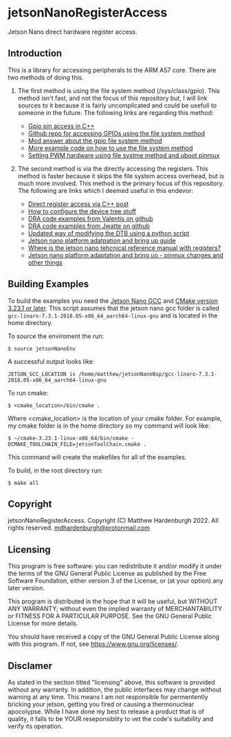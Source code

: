 # jetsonNanoRegisterAccess
Jetson Nano direct hardware register access.

## Introduction
This is a library for accessing peripherals to the ARM A57 core. There are two
methods of doing this.

1. The first method is using the file system method (/sys/class/gpio). This 
   method isn't fast, and not the focus of this repository but, I will link 
   sources to it because it is fairly uncomplicated and could be usefull to
   someone in the future. The following links are regarding this method:
   * [Gpio pin access in C++](https://forums.developer.nvidia.com/t/using-gpio-pins-with-c-on-the-nano/75783)  
   * [Github repo for accessing GPIOs using the file system method](https://github.com/pjueon/JetsonGPIO)
   * [Mod answer about the gpio file system method](https://forums.developer.nvidia.com/t/how-to-use-gpio-in-c-language/75191)
   * [More example code on how to use the file system method](https://www.ics.com/blog/how-control-gpio-hardware-c-or-c)
   * [Setting PWM hardware using file systme method and uboot pinmux](https://forums.developer.nvidia.com/t/nano-pwm-c/122492/9)

2. The second method is via the directly accessing the registers. This method
   is faster because it skips the file system access overhead, but is much
   more involved. This method is the primary focus of this repository. The
   following are links which I deemed useful in this endevor:
   * [Direct register access via C++ post](https://forums.developer.nvidia.com/t/jetson-nano-fast-gpio-c-example-with-direct-register-access/79692/12)
   * [How to configure the device tree stuff](https://www.seeedstudio.com/blog/2020/05/27/configure-pwm-output-on-jetson-nano-m/)
   * [DRA code examples from Valentis on github](https://github.com/valentis/jetson-nano-gpio-example)
   * [DRA code examples from Jwatte on github](https://github.com/jwatte/jetson-gpio-example)
   * [Updated way of modifying the DTB using a python script](https://docs.nvidia.com/jetson/l4t/#page/Tegra%20Linux%20Driver%20Package%20Development%20Guide/hw_setup_jetson_io.html%23wwpID0E0JE0HA)
   * [Jetson nano platform adatpation and bring up guide](https://developer.download.nvidia.com/embedded/L4T/r32-2_Release_v1.0/Tegra_Linux_Driver_Package_Nano_Adaptation_Guide.pdf?LXJYFxZKcq85VeLYsOVlrdF-YdUbKgX4Hd1eBPhpHV7rcpRcEYxJOKZQ7_W7JNexNwllmrjQPagLBLY9tnKUfIPpGl_kmyZOPjFXM130Z05vfURWk0IgtmWsQMn9eBYc6SSKoX-kayx0oyLox0pRAO87LR42ydM7FyjeiAdiOTIv6FV6F9ZMIi7l02GA227X1bFm#page235)
   * [Where is the jetson nano tehcnical reference manual with registers?](https://forums.developer.nvidia.com/t/technical-reference-manual/73593)
   * [Jetson nano platform adaptation and bring uo - pinmux changes and other things](https://docs.nvidia.com/jetson/l4t/index.html#page/Tegra%20Linux%20Driver%20Package%20Development%20Guide/adaptation_and_bringup_nano.html%23wwpID0E0EQ0HA)

## Building Examples
To build the examples you need the [Jetson Nano GCC](https://developer.nvidia.com/embedded/linux-tegra-r3271) 
and [CMake version 3.23.1 or later](https://cmake.org/download/). This script 
assumes that the jetson nano gcc folder is called `gcc-linaro-7.3.1-2018.05-x86_64_aarch64-linux-gnu`
and is located in the home directory.

To source the enviroment the run:

`$ source jetsonNanoEnv`

A successful output looks like:

`JETSON_GCC_LOCATION is /home/matthew/jetsonNanoBsp/gcc-linaro-7.3.1-2018.05-x86_64_aarch64-linux-gnu`

To run cmake:

`$ <cmake_location>/bin/cmake .`

Where <cmake_location> is the location of your cmake folder. For example, my
cmake folder is in the home directory so my command will look like:

`$ ~/cmake-3.23.1-linux-x86_64/bin/cmake -DCMAKE_TOOLCHAIN_FILE=jetsonToolChain.cmake .`

This command will create the makefiles for all of the examples.

To build, in the root directory run:

`$ make all`

## Copyright
jetsonNanoRegisterAccess. Copyright (C) Matthew Hardenburgh 2022. All rights reserved. mdhardenburgh@protonmail.com

## Licensing
This program is free software: you can redistribute it and/or modify
it under the terms of the GNU General Public License as published by
the Free Software Foundation, either version 3 of the License, or
(at your option) any later version.

This program is distributed in the hope that it will be useful,
but WITHOUT ANY WARRANTY; without even the implied warranty of
MERCHANTABILITY or FITNESS FOR A PARTICULAR PURPOSE.  See the
GNU General Public License for more details.

You should have received a copy of the GNU General Public License
along with this program.  If not, see <https://www.gnu.org/licenses/>.

## Disclamer
As stated in the section titled "licensing" above, this software is provided
without any warranty. In addition, the public interfaces may change without
warning at any time. This means I am not responsible for permentently bricking
your jetson, getting you fired or causing a thermonuclear apocolypse. While I 
have done my best to release a product that is of quality, it falls to be
YOUR reseponsiblity to vet the code's suitability and verify its operation.
